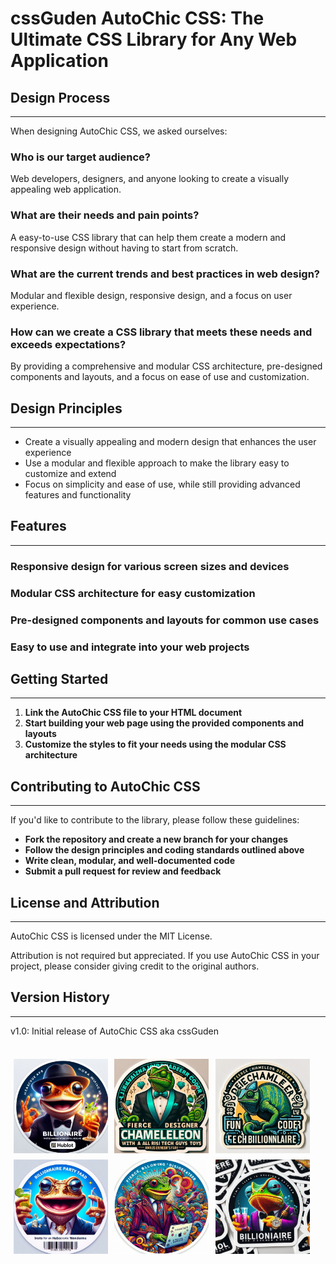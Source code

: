 
# cssGuden AutoChic CSS: The Ultimate CSS Library for Any Web Application


## Design Process
---------------

When designing AutoChic CSS, we asked ourselves:

### Who is our target audience?

Web developers, designers, and anyone looking to create a visually appealing web application.

### What are their needs and pain points?

A easy-to-use CSS library that can help them create a modern and responsive design without having to start from scratch.

### What are the current trends and best practices in web design?

Modular and flexible design, responsive design, and a focus on user experience.

### How can we create a CSS library that meets these needs and exceeds expectations?

By providing a comprehensive and modular CSS architecture, pre-designed components and layouts, and a focus on ease of use and customization.

## Design Principles
------------------

- Create a visually appealing and modern design that enhances the user experience
- Use a modular and flexible approach to make the library easy to customize and extend
- Focus on simplicity and ease of use, while still providing advanced features and functionality

## Features
---------

### Responsive design for various screen sizes and devices

### Modular CSS architecture for easy customization

### Pre-designed components and layouts for common use cases

### Easy to use and integrate into your web projects

## Getting Started
---------------

1. **Link the AutoChic CSS file to your HTML document**
2. **Start building your web page using the provided components and layouts**
3. **Customize the styles to fit your needs using the modular CSS architecture**

## Contributing to AutoChic CSS
-----------------------------

If you'd like to contribute to the library, please follow these guidelines:

* **Fork the repository and create a new branch for your changes**
* **Follow the design principles and coding standards outlined above**
* **Write clean, modular, and well-documented code**
* **Submit a pull request for review and feedback**

## License and Attribution
-------------------------

AutoChic CSS is licensed under the MIT License.

Attribution is not required but appreciated. If you use AutoChic CSS in your project, please consider giving credit to the original authors.

## Version History
----------------

v1.0: Initial release of AutoChic CSS aka cssGuden

<br>
<img src="img_trunk_junk/party_toad_sticker_fun_fierce_image_photo_fancy_styler_gallery_party_a_17.jpg" style="width: 30%; margin: 1%; float: left;"><img src="img_trunk_junk/party_toad_sticker_fun_fierce_image_photo_fancy_styler_gallery_party_a_14.jpg" style="width: 30%; margin: 1%; float: left;"><img src="img_trunk_junk/party_toad_sticker_fun_fierce_image_photo_fancy_styler_gallery_party_a_11.jpg" style="width: 30%; margin: 1%; float: left;">
<br>
<img src="img_trunk_junk/party_toad_sticker_fun_fierce_image_photo_fancy_styler_gallery_party_a_2.jpg" style="width: 30%; margin: 1%; float: left;"><img src="img_trunk_junk/party_toad_sticker_fun_fierce_image_photo_fancy_styler_gallery_party_a_3.jpg" style="width: 30%; margin: 1%; float: left;"><img src="img_trunk_junk/party_toad_sticker_fun_fierce_image_photo_fancy_styler_gallery_party_a_9.jpg" style="width: 30%; margin: 1%; float: left;">
<br>